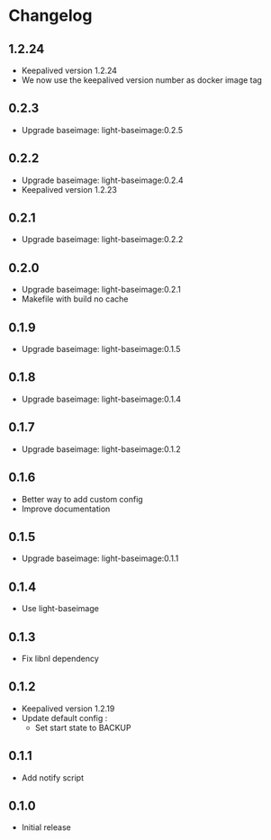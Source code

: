 # Changelog

## 1.2.24
  - Keepalived version 1.2.24
  - We now use the keepalived version number as docker image tag

## 0.2.3
  - Upgrade baseimage: light-baseimage:0.2.5

## 0.2.2
  - Upgrade baseimage: light-baseimage:0.2.4
  - Keepalived version 1.2.23

## 0.2.1
  - Upgrade baseimage: light-baseimage:0.2.2

## 0.2.0
  - Upgrade baseimage: light-baseimage:0.2.1
  - Makefile with build no cache

## 0.1.9
  - Upgrade baseimage: light-baseimage:0.1.5

## 0.1.8
  - Upgrade baseimage: light-baseimage:0.1.4

## 0.1.7
  - Upgrade baseimage: light-baseimage:0.1.2

## 0.1.6
  - Better way to add custom config
  - Improve documentation

## 0.1.5
  - Upgrade baseimage: light-baseimage:0.1.1

## 0.1.4
  - Use light-baseimage

## 0.1.3
  - Fix libnl dependency

## 0.1.2
  - Keepalived version 1.2.19
  - Update default config :
    - Set start state to BACKUP

## 0.1.1
  - Add notify script

## 0.1.0
  - Initial release
